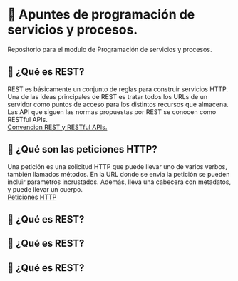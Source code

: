 # 📓 Apuntes de programación de servicios y procesos.
Repositorio para el modulo de Programación de servicios y procesos.

## 📍 ¿Qué es REST?
REST es básicamente un conjunto de reglas para construir servicios HTTP. Una de las ideas principales de REST es tratar todos los URLs de un servidor como puntos de acceso para los distintos recursos que almacena. Las API que siguen 
las normas propuestas por REST se conocen como RESTful APIs.   
[Convencion REST y RESTful APIs.](https://github.com/JasonDGian/Jandula-PSYP/blob/main/0-REST.md)

## 📍 ¿Qué son las peticiones HTTP?
Una petición es una solicitud HTTP que puede llevar uno de varios verbos, también llamados métodos. 
En la URL donde se envia la petición se pueden incluir parametros incrustados.
Además, lleva una cabecera con metadatos, y puede llevar un cuerpo.    
[Peticiones HTTP](https://github.com/JasonDGian/Jandula-PSYP/blob/main/0.1-Peticiones.md)   

## 📍 ¿Qué es REST?

## 📍 ¿Qué es REST?

## 📍 ¿Qué es REST?
